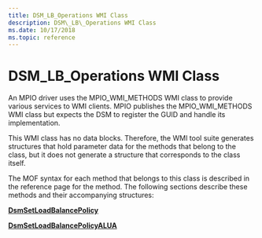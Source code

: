 ```yaml
---
title: DSM_LB_Operations WMI Class
description: DSM\_LB\_Operations WMI Class
ms.date: 10/17/2018
ms.topic: reference
---
```


# DSM\_LB\_Operations WMI Class


An MPIO driver uses the MPIO\_WMI\_METHODS WMI class to provide various services to WMI clients. MPIO publishes the MPIO\_WMI\_METHODS WMI class but expects the DSM to register the GUID and handle its implementation.

This WMI class has no data blocks. Therefore, the WMI tool suite generates structures that hold parameter data for the methods that belong to the class, but it does not generate a structure that corresponds to the class itself.

The MOF syntax for each method that belongs to this class is described in the reference page for the method. The following sections describe these methods and their accompanying structures:

[**DsmSetLoadBalancePolicy**](dsmsetloadbalancepolicy.md)

[**DsmSetLoadBalancePolicyALUA**](dsmsetloadbalancepolicyalua.md)

 

 





